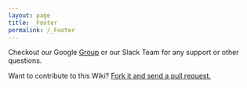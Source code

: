 ```yaml
---
layout: page
title: _Footer
permalink: /_Footer
---
```


Checkout our Google [Group](https://groups.google.com/forum/#!forum/stacki) or our Slack Team for any support or other questions.

Want to contribute to this Wiki? [Fork it and send a pull request.](https://github.com/StackIQ/stacki-wiki)
